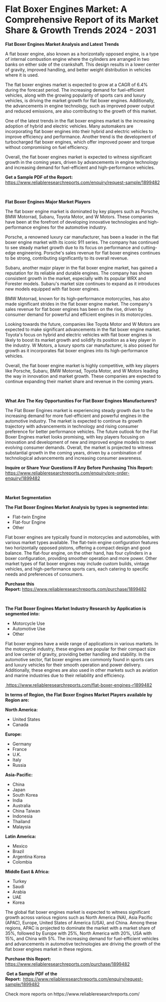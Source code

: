 <p><h1>Flat Boxer Engines Market: A Comprehensive Report of its Market Share & Growth Trends 2024 - 2031</h1></p><p><strong>Flat Boxer Engines Market Analysis and Latest Trends</strong></p>
<p><p>A flat boxer engine, also known as a horizontally opposed engine, is a type of internal combustion engine where the cylinders are arranged in two banks on either side of the crankshaft. This design results in a lower center of gravity, improved handling, and better weight distribution in vehicles where it is used. </p><p>The flat boxer engines market is expected to grow at a CAGR of 6.4% during the forecast period. The increasing demand for fuel-efficient vehicles, along with the growing popularity of sports cars and luxury vehicles, is driving the market growth for flat boxer engines. Additionally, the advancements in engine technology, such as improved power output and reduced emissions, are also contributing to the growth of this market.</p><p>One of the latest trends in the flat boxer engines market is the increasing adoption of hybrid and electric vehicles. Many automakers are incorporating flat boxer engines into their hybrid and electric vehicles to improve efficiency and performance. Another trend is the development of turbocharged flat boxer engines, which offer improved power and torque without compromising on fuel efficiency.</p><p>Overall, the flat boxer engines market is expected to witness significant growth in the coming years, driven by advancements in engine technology and increasing demand for fuel-efficient and high-performance vehicles.</p></p>
<p><strong>Get a Sample PDF of the Report:&nbsp;</strong> <a href="https://www.reliableresearchreports.com/enquiry/request-sample/1899482">https://www.reliableresearchreports.com/enquiry/request-sample/1899482</a></p>
<p>&nbsp;</p>
<p><strong>Flat Boxer Engines Major Market Players</strong></p>
<p><p>The flat boxer engine market is dominated by key players such as Porsche, BMW Motorrad, Subaru, Toyota Motor, and W Motors. These companies have been at the forefront of developing innovative technologies and high-performance engines for the automotive industry.</p><p>Porsche, a renowned luxury car manufacturer, has been a leader in the flat boxer engine market with its iconic 911 series. The company has continued to see steady market growth due to its focus on performance and cutting-edge engineering. Porsche's sales revenue for flat boxer engines continues to be strong, contributing significantly to its overall revenue.</p><p>Subaru, another major player in the flat boxer engine market, has gained a reputation for its reliable and durable engines. The company has shown consistent growth in the market, especially with its popular WRX and Forester models. Subaru's market size continues to expand as it introduces new models equipped with flat boxer engines.</p><p>BMW Motorrad, known for its high-performance motorcycles, has also made significant strides in the flat boxer engine market. The company's sales revenue for flat boxer engines has been on the rise, driven by consumer demand for powerful and efficient engines in its motorcycles.</p><p>Looking towards the future, companies like Toyota Motor and W Motors are expected to make significant advancements in the flat boxer engine market. Toyota's focus on hybrid and electric vehicles with flat boxer engines is likely to boost its market growth and solidify its position as a key player in the industry. W Motors, a luxury sports car manufacturer, is also poised for growth as it incorporates flat boxer engines into its high-performance vehicles.</p><p>Overall, the flat boxer engine market is highly competitive, with key players like Porsche, Subaru, BMW Motorrad, Toyota Motor, and W Motors leading the way in innovation and market growth. These companies are expected to continue expanding their market share and revenue in the coming years.</p></p>
<p>&nbsp;</p>
<p><strong>What Are The Key Opportunities For Flat Boxer Engines Manufacturers?</strong></p>
<p><p>The Flat Boxer Engines market is experiencing steady growth due to the increasing demand for more fuel-efficient and powerful engines in the automotive industry. The market is expected to continue its growth trajectory with advancements in technology and rising consumer preference for better performance vehicles. The future outlook for the Flat Boxer Engines market looks promising, with key players focusing on innovation and development of new and improved engine models to meet evolving consumer demands. Overall, the market is projected to witness substantial growth in the coming years, driven by a combination of technological advancements and increasing consumer awareness.</p></p>
<p><strong>Inquire or Share Your Questions If Any Before Purchasing This Report:</strong> <a href="https://www.reliableresearchreports.com/enquiry/pre-order-enquiry/1899482">https://www.reliableresearchreports.com/enquiry/pre-order-enquiry/1899482</a></p>
<p>&nbsp;</p>
<p><strong>Market Segmentation</strong></p>
<p><strong>The Flat Boxer Engines Market Analysis by types is segmented into:</strong></p>
<p><ul><li>Flat-twin Engine</li><li>Flat-four Engine</li><li>Other</li></ul></p>
<p><p>Flat boxer engines are typically found in motorcycles and automobiles, with various market types available. The flat-twin engine configuration features two horizontally opposed pistons, offering a compact design and good balance. The flat-four engine, on the other hand, has four cylinders in a boxer configuration, providing smoother operation and more power. Other market types of flat boxer engines may include custom builds, vintage vehicles, and high-performance sports cars, each catering to specific needs and preferences of consumers.</p></p>
<p><strong>Purchase this Report:&nbsp;</strong><a href="https://www.reliableresearchreports.com/purchase/1899482">https://www.reliableresearchreports.com/purchase/1899482</a></p>
<p>&nbsp;</p>
<p><strong>The Flat Boxer Engines Market Industry Research by Application is segmented into:</strong></p>
<p><ul><li>Motorcycle Use</li><li>Automotive Use</li><li>Other</li></ul></p>
<p><p>Flat boxer engines have a wide range of applications in various markets. In the motorcycle industry, these engines are popular for their compact size and low center of gravity, providing better handling and stability. In the automotive sector, flat boxer engines are commonly found in sports cars and luxury vehicles for their smooth operation and power delivery. Additionally, these engines are also used in other markets such as aviation and marine industries due to their reliability and efficiency.</p></p>
<p><a href="https://www.reliableresearchreports.com/flat-boxer-engines-r1899482">&nbsp;https://www.reliableresearchreports.com/flat-boxer-engines-r1899482</a></p>
<p><strong>In terms of Region, the Flat Boxer Engines Market Players available by Region are:</strong></p>
<p>
    <p> <strong> North America: </strong>
        <ul>
            <li>United States</li>
            <li>Canada</li>
        </ul>
        </p> 
    <p> <strong> Europe: </strong>
        <ul>
            <li>Germany</li>
            <li>France</li>
            <li>U.K.</li>
            <li>Italy</li>
            <li>Russia</li>
        </ul>
        </p> 
    <p> <strong> Asia-Pacific: </strong>
        <ul>
            <li>China</li>
            <li>Japan</li>
            <li>South Korea</li>
            <li>India</li>
            <li>Australia</li>
            <li>China Taiwan</li>
            <li>Indonesia</li>
            <li>Thailand</li>
            <li>Malaysia</li>
        </ul>
        </p> 
    <p> <strong> Latin America: </strong>
        <ul>
            <li>Mexico</li>
            <li>Brazil</li>
            <li>Argentina Korea</li>
            <li>Colombia</li>
        </ul>
        </p> 
    <p> <strong> Middle East & Africa: </strong>
        <ul>
            <li>Turkey</li>
            <li>Saudi</li>
            <li>Arabia</li>
            <li>UAE</li>
            <li>Korea</li>
        </ul>
    </p>
    </p>
<p><p>The global flat boxer engines market is expected to witness significant growth across various regions such as North America (NA), Asia Pacific (APAC), Europe, United States of America (USA), and China. Among these regions, APAC is projected to dominate the market with a market share of 35%, followed by Europe with 25%, North America with 20%, USA with 15%, and China with 5%. The increasing demand for fuel-efficient vehicles and advancements in automotive technologies are driving the growth of the flat boxer engines market in these regions.</p></p>
<p><strong>Purchase this Report: </strong><a href="https://www.reliableresearchreports.com/purchase/1899482">https://www.reliableresearchreports.com/purchase/1899482</a></p>
<p>&nbsp;<strong>Get a Sample PDF of the Report:&nbsp;&nbsp;</strong><a href="https://www.reliableresearchreports.com/enquiry/request-sample/1899482">https://www.reliableresearchreports.com/enquiry/request-sample/1899482</a></p>
<p><strong></strong></p>
<p>Check more reports on https://www.reliableresearchreports.com/</p>